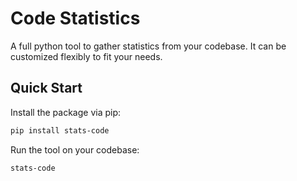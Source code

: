 # Code Statistics
A full python tool to gather statistics from your codebase.
It can be customized flexibly to fit your needs.

## Quick Start
Install the package via pip:
```bash
pip install stats-code
```

Run the tool on your codebase:
```bash
stats-code
```